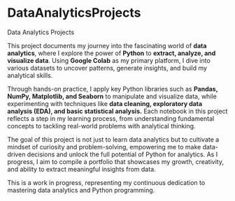 # DataAnalyticsProjects
Data Analytics Projects

This project documents my journey into the fascinating world of **data analytics**, where I explore the power of **Python** to **extract, analyze, and visualize data**. Using **Google Colab** as my primary platform, I dive into various datasets to uncover patterns, generate insights, and build my analytical skills.

Through hands-on practice, I apply key Python libraries such as **Pandas, NumPy, Matplotlib, and Seaborn** to manipulate and visualize data, while experimenting with techniques like **data cleaning, exploratory data analysis (EDA), and basic statistical analysis.** Each notebook in this project reflects a step in my learning process, from understanding fundamental concepts to tackling real-world problems with analytical thinking.

The goal of this project is not just to learn data analytics but to cultivate a mindset of curiosity and problem-solving, empowering me to make data-driven decisions and unlock the full potential of Python for analytics. As I progress, I aim to compile a portfolio that showcases my growth, creativity, and ability to extract meaningful insights from data.

This is a work in progress, representing my continuous dedication to mastering data analytics and Python programming.
